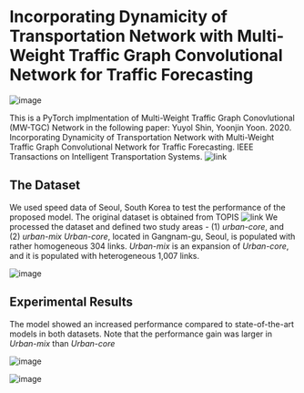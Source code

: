 # Incorporating Dynamicity of Transportation Network with Multi-Weight Traffic Graph Convolutional Network for Traffic Forecasting 

![image](https://user-images.githubusercontent.com/31876093/141113772-9e008ac3-1bcd-476f-a450-aaf3112aeeff.png)

This is a PyTorch implmentation of Multi-Weight Traffic Graph Conovlutional (MW-TGC) Network in the following paper:
Yuyol Shin, Yoonjin Yoon. 2020. Incorporating Dynamicity of Transportation Network with Multi-Weight Traffic Graph Convolutional Network for Traffic Forecasting. IEEE Transactions on Intelligent Transportation Systems. ![link](https://ieeexplore.ieee.org/abstract/document/9239873)


## The Dataset
We used speed data of Seoul, South Korea to test the performance of the proposed model. 
The original dataset is obtained from TOPIS ![link](https://topis.seoul.go.kr/)
We processed the dataset and defined two study areas - (1) _urban-core_, and (2) _urban-mix_
_Urban-core_, located in Gangnam-gu, Seoul, is populated with rather homogeneous 304 links.
_Urban-mix_ is an expansion of _Urban-core_, and it is populated with heterogeneous 1,007 links.

![image](https://user-images.githubusercontent.com/31876093/141130819-768855b5-e9b3-4533-b3b6-ef348c687b3d.png)


## Experimental Results 
The model showed an increased performance compared to state-of-the-art models in both datasets. 
Note that the performance gain was larger in _Urban-mix_ than _Urban-core_

![image](https://user-images.githubusercontent.com/31876093/141131113-fb60b85e-5256-4ddd-a661-b8bcacdbbf20.png)

![image](https://user-images.githubusercontent.com/31876093/141131237-9c356c69-b94f-4910-acf5-a2b2ed6b888a.png)


 
